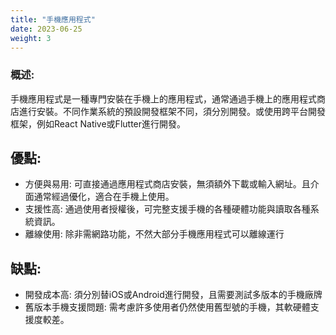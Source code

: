 ```yaml
---
title: "手機應用程式"
date: 2023-06-25
weight: 3
---
```


### 概述:

手機應用程式是一種專門安裝在手機上的應用程式，通常通過手機上的應用程式商店進行安裝。不同作業系統的預設開發框架不同，須分別開發。或使用跨平台開發框架，例如React Native或Flutter進行開發。

## 優點:

- 方便與易用: 可直接通過應用程式商店安裝，無須額外下載或輸入網址。且介面通常經過優化，適合在手機上使用。
- 支援性高: 通過使用者授權後，可完整支援手機的各種硬體功能與讀取各種系統資訊。
- 離線使用: 除非需網路功能，不然大部分手機應用程式可以離線運行

## 缺點:

- 開發成本高: 須分別替iOS或Android進行開發，且需要測試多版本的手機廠牌
- 舊版本手機支援問題: 需考慮許多使用者仍然使用舊型號的手機，其軟硬體支援度較差。